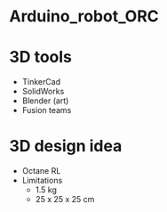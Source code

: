 # Arduino_robot_ORC

# 3D tools
* TinkerCad
* SolidWorks
* Blender (art)
* Fusion teams

# 3D design idea
* Octane RL
* Limitations
    * 1.5 kg
    * 25 x 25 x 25 cm